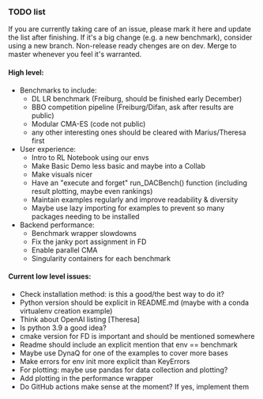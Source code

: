 ### TODO list
If you are currently taking care of an issue, please mark it here and update the list after finishing.
If it's a big change (e.g. a new benchmark), consider using a new branch.
Non-release ready chenges are on dev. Merge to master whenever you feel it's warranted.

#### High level:
* Benchmarks to include:
  - DL LR benchmark (Freiburg, should be finished early December)
  - BBO competition pipeline (Freiburg/Difan, ask after results are public)
  - Modular CMA-ES (code not public)
  - any other interesting ones should be cleared with Marius/Theresa first
* User experience:
  - Intro to RL Notebook using our envs
  - Make Basic Demo less basic and maybe into a Collab
  - Make visuals nicer
  - Have an "execute and forget" run_DACBench() function (including result plotting, maybe even rankings)
  - Maintain examples regularly and improve readability & diversity
  - Maybe use lazy importing for examples to prevent so many packages needing to be installed
* Backend performance:
  - Benchmark wrapper slowdowns
  - Fix the janky port assignment in FD
  - Enable parallel CMA
  - Singularity containers for each benchmark

#### Current low level issues:
* Check installation method: is this a good/the best way to do it?
* Python version should be explicit in README.md (maybe with a conda virtualenv creation example)
* Think about OpenAI listing [Theresa]
* Is python 3.9 a good idea?
* cmake version for FD is important and should be mentioned somewhere
* Readme should include an explicit mention that env == benchmark
* Maybe use DynaQ for one of the examples to cover more bases
* Make errors for env init more explicit than KeyErrors
* For plotting: maybe use pandas for data collection and plotting?
* Add plotting in the performance wrapper
* Do GitHub actions make sense at the moment? If yes, implement them
